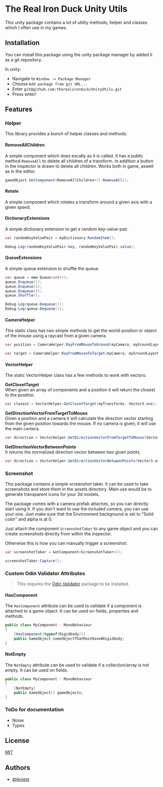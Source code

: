 
# The Real Iron Duck Unity Utils

This unity package contains a lot of utility methods, helper and classes which I often use in my games.


## Installation

You can install this package using the unity package manager by added it as a git repository.

In unity:
- Navigate to `Window -> Package Manager`
- Choose `Add package from git URL...`
- Enter `git@github.com:therealironduck/UnityUtils.git`
- Press enter!

## Features

### Helper
This library provides a bunch of helper classes and methods.

#### RemoveAllChildren
A simple component which does excatly as it is called. It has a public method `RemoveAll` to delete all children of a transform. In addition a button in the inspector is drawn to delete all children. Works both in game, aswell as in the editor.

```csharp
gameObject.GetComponent<RemoveAllChildren>().RemoveAll();
```

#### Rotate
A simple component which rotates a transform around a given axis with a given speed.

#### DictionaryExtensions
A simple dictionary extension to get a random key-value-pair.

```csharp
var randomKeyValuePair = myDictionary.RandomItem();

Debug.Log(randomKeyValuePair.key, randomKeyValuePair.value);
```

#### QueueExtensions
A simple queue extension to shuffle the queue.

```csharp
var queue = new Queue<int>();
queue.Enqueue(1);
queue.Enqueue(2);
queue.Enqueue(3);
queue.Shuffle();

Debug.Log(queue.Dequeue());
Debug.Log(queue.Dequeue());
```

#### CameraHelper
This static class has two simple methods to get the world-position or object of the mouse using a raycast from a given camera.

```csharp
var position = CameraHelper.RayFromMouseToGround(myCamera, myGroundLayerMask);

var target = CameraHelper.RayFromMouseToTarget(myCamera, myGroundLayerMask);
```

#### VectorHelper
The static VectorHelper class has a few methods to work with vectors:

**GetClosetTarget**  
When given an array of components and a position it will return the closest to the position.

```csharp
var closest = VectorHelper.GetClosetTarget(myTransforms, Vector3.one);
```

**GetDirectionVectorFromTargetToMouse**    
Given a position and a camera it will calculate the direction vector starting from the given position towards the mouse. If no camera is given, it will use the main camera.

```csharp
var direction = VectorHelper.GetDirectionVectorFromTargetToMouse(Vector3.one);
```

**GetDirectionVectorBetweenPoints**   
It returns the normalized direction vector between two given points.

```csharp
var direction = VectorHelper.GetDirectionVectorBetweenPoints(Vector3.one, Vector3.zero);
```

### Screenshot
This package contains a simple screenshot taker. It can be used to take screenshots and store them in the assets directory.
Main use would be to generate transparent icons for your 3d models.

The package comes with a camera prefab attaches, so you can directly start using it. If you don't want to use the included
camera, you can use your one. Just make sure that the Environment background is set to "Solid color" and alpha is at 0.

Just attach the component `ScreenshotTaker` to any game object and you can create screenshots
directly from within the inspector.

Otherwise this is how you can manually trigger a screenshot:

```csharp
var screenshotTaker = GetComponent<ScreenshotTaker>();

screenshotTaker.Capture();
```

### Custom Odin Validator Attributes

> This requires the [Odin Validator](https://odininspector.com/odin-validator) package to be installed.

#### HasComponent
The `HasComponent` attribute can be used to validate if a component is attached to a game object. It can be used on fields, properties and methods.

```csharp
public class MyComponent : MonoBehaviour
{
    [HasComponent(typeof(Rigidbody))]
    public GameObject someObjectThatMustHaveARigidbody;
}
```

#### NotEmpty
The `NotEmpty` attribute can be used to validate if a collection/array is not empty. It can be used on fields.

```csharp
public class MyComponent : MonoBehaviour
{
    [NotEmpty]
    public GameObject[] gameObjects;
}
```


### ToDo for documentation
- Noise
- Types

## License

[MIT](https://choosealicense.com/licenses/mit/)


## Authors

- [@jkniest](https://www.github.com/jkniest)

